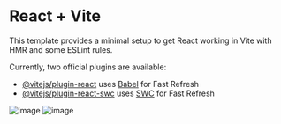 # React + Vite

This template provides a minimal setup to get React working in Vite with HMR and some ESLint rules.

Currently, two official plugins are available:

- [@vitejs/plugin-react](https://github.com/vitejs/vite-plugin-react/blob/main/packages/plugin-react/README.md) uses [Babel](https://babeljs.io/) for Fast Refresh
- [@vitejs/plugin-react-swc](https://github.com/vitejs/vite-plugin-react-swc) uses [SWC](https://swc.rs/) for Fast Refresh

![image](https://github.com/SumitKumargiri/React/assets/96234273/93340497-4f06-440e-a0b0-0ba531c22e61)
![image](https://github.com/SumitKumargiri/React/assets/96234273/7425055d-2554-4866-9c8f-6400436a65f6)
